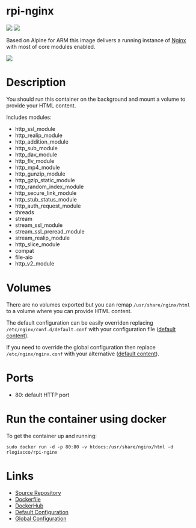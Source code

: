 rpi-nginx
==============

[![](https://images.microbadger.com/badges/image/rlogiacco/rpi-nginx.svg)](https://microbadger.com/images/rlogiacco/rpi-nginx) [![](https://images.microbadger.com/badges/version/rlogiacco/rpi-nginx.svg)](https://microbadger.com/images/rlogiacco/rpi-nginx)

Based on Alpine for ARM this image delivers a running instance of [Nginx](https://nginx.org/en/) with most of core modules enabled.

[![](https://nginx.org/nginx.png)](https://nginx.org/en/)

# Description
You should run this container on the background and mount a volume to provide your HTML content.

Includes modules:

 - http_ssl_module
 - http_realip_module
 - http_addition_module
 - http_sub_module
 - http_dav_module
 - http_flv_module
 - http_mp4_module
 - http_gunzip_module
 - http_gzip_static_module
 - http_random_index_module
 - http_secure_link_module
 - http_stub_status_module
 - http_auth_request_module
 - threads
 - stream
 - stream_ssl_module
 - stream_ssl_preread_module
 - stream_realip_module
 - http_slice_module
 - compat
 - file-aio
 - http_v2_module
 
# Volumes
There are no volumes exported but you can remap `/usr/share/nginx/html` to a volume where you can provide HTML content.

The default configuration can be easily overriden replacing `/etc/nginx/conf.d/default.conf` with your configuration file ([default content](https://github.com/rlogiacco-docker/rpi-nginx/blob/master/default.conf)).

If you need to override the global configuration then replace `/etc/nginx/nginx.conf` with your alternative ([default content](https://github.com/rlogiacco-docker/rpi-nginx/blob/master/nginx.conf)).

# Ports

 - 80: default HTTP port

# Run the container using docker
To get the container up and running:
 
```
sudo docker run -d -p 80:80 -v htdocs:/usr/share/nginx/html -d rlogiacco/rpi-nginx
```


# Links

 - [Source Repository](https://github.com/rlogiacco-docker/rpi-nginx)
 - [Dockerfile](https://github.com/rlogiacco-docker/rpi-nginx/blob/master/Dockerfile)
 - [DockerHub](https://registry.hub.docker.com/u/rlogiacco/rpi-nginx/)
 - [Default Configuration](https://github.com/rlogiacco-docker/rpi-nginx/blob/master/default.conf)
 - [Global Configuration](https://github.com/rlogiacco-docker/rpi-nginx/blob/master/nginx.conf)